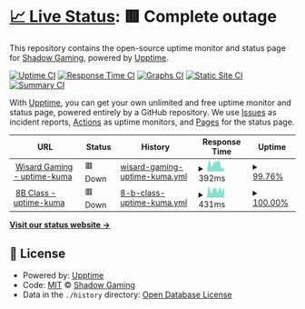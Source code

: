 # [📈 Live Status](https://ShadowGaming100.github.io/Uptime): <!--live status--> **🟥 Complete outage**

This repository contains the open-source uptime monitor and status page for [Shadow Gaming](https://ShadowGaming100.github.io/Uptime), powered by [Upptime](https://github.com/upptime/upptime).

[![Uptime CI](https://github.com/ShadowGaming100/Uptime/workflows/Uptime%20CI/badge.svg)](https://github.com/ShadowGaming100/Uptime/actions?query=workflow%3A%22Uptime+CI%22)
[![Response Time CI](https://github.com/ShadowGaming100/Uptime/workflows/Response%20Time%20CI/badge.svg)](https://github.com/ShadowGaming100/Uptime/actions?query=workflow%3A%22Response+Time+CI%22)
[![Graphs CI](https://github.com/ShadowGaming100/Uptime/workflows/Graphs%20CI/badge.svg)](https://github.com/ShadowGaming100/Uptime/actions?query=workflow%3A%22Graphs+CI%22)
[![Static Site CI](https://github.com/ShadowGaming100/Uptime/workflows/Static%20Site%20CI/badge.svg)](https://github.com/ShadowGaming100/Uptime/actions?query=workflow%3A%22Static+Site+CI%22)
[![Summary CI](https://github.com/ShadowGaming100/Uptime/workflows/Summary%20CI/badge.svg)](https://github.com/ShadowGaming100/Uptime/actions?query=workflow%3A%22Summary+CI%22)

With [Upptime](https://upptime.js.org), you can get your own unlimited and free uptime monitor and status page, powered entirely by a GitHub repository. We use [Issues](https://github.com/ShadowGaming100/Uptime/issues) as incident reports, [Actions](https://github.com/ShadowGaming100/Uptime/actions) as uptime monitors, and [Pages](https://ShadowGaming100.github.io/Uptime) for the status page.

<!--start: status pages-->
<!-- This summary is generated by Upptime (https://github.com/upptime/upptime) -->
<!-- Do not edit this manually, your changes will be overwritten -->
<!-- prettier-ignore -->
| URL | Status | History | Response Time | Uptime |
| --- | ------ | ------- | ------------- | ------ |
| <img alt="" src="https://icons.duckduckgo.com/ip3/uptime-kuma--8b-class1.repl.co.ico" height="13"> [Wisard Gaming - uptime-kuma](https://uptime-kuma--8b-class1.repl.co) | 🟥 Down | [wisard-gaming-uptime-kuma.yml](https://github.com/ShadowGaming100/Uptime/commits/HEAD/history/wisard-gaming-uptime-kuma.yml) | <details><summary><img alt="Response time graph" src="./graphs/wisard-gaming-uptime-kuma/response-time-week.png" height="20"> 392ms</summary><br><a href="https://ShadowGaming100.github.io/Uptime/history/wisard-gaming-uptime-kuma"><img alt="Response time 402" src="https://img.shields.io/endpoint?url=https%3A%2F%2Fraw.githubusercontent.com%2FShadowGaming100%2FUptime%2FHEAD%2Fapi%2Fwisard-gaming-uptime-kuma%2Fresponse-time.json"></a><br><a href="https://ShadowGaming100.github.io/Uptime/history/wisard-gaming-uptime-kuma"><img alt="24-hour response time 193" src="https://img.shields.io/endpoint?url=https%3A%2F%2Fraw.githubusercontent.com%2FShadowGaming100%2FUptime%2FHEAD%2Fapi%2Fwisard-gaming-uptime-kuma%2Fresponse-time-day.json"></a><br><a href="https://ShadowGaming100.github.io/Uptime/history/wisard-gaming-uptime-kuma"><img alt="7-day response time 392" src="https://img.shields.io/endpoint?url=https%3A%2F%2Fraw.githubusercontent.com%2FShadowGaming100%2FUptime%2FHEAD%2Fapi%2Fwisard-gaming-uptime-kuma%2Fresponse-time-week.json"></a><br><a href="https://ShadowGaming100.github.io/Uptime/history/wisard-gaming-uptime-kuma"><img alt="30-day response time 402" src="https://img.shields.io/endpoint?url=https%3A%2F%2Fraw.githubusercontent.com%2FShadowGaming100%2FUptime%2FHEAD%2Fapi%2Fwisard-gaming-uptime-kuma%2Fresponse-time-month.json"></a><br><a href="https://ShadowGaming100.github.io/Uptime/history/wisard-gaming-uptime-kuma"><img alt="1-year response time 402" src="https://img.shields.io/endpoint?url=https%3A%2F%2Fraw.githubusercontent.com%2FShadowGaming100%2FUptime%2FHEAD%2Fapi%2Fwisard-gaming-uptime-kuma%2Fresponse-time-year.json"></a></details> | <details><summary><a href="https://ShadowGaming100.github.io/Uptime/history/wisard-gaming-uptime-kuma">99.76%</a></summary><a href="https://ShadowGaming100.github.io/Uptime/history/wisard-gaming-uptime-kuma"><img alt="All-time uptime 99.84%" src="https://img.shields.io/endpoint?url=https%3A%2F%2Fraw.githubusercontent.com%2FShadowGaming100%2FUptime%2FHEAD%2Fapi%2Fwisard-gaming-uptime-kuma%2Fuptime.json"></a><br><a href="https://ShadowGaming100.github.io/Uptime/history/wisard-gaming-uptime-kuma"><img alt="24-hour uptime 98.32%" src="https://img.shields.io/endpoint?url=https%3A%2F%2Fraw.githubusercontent.com%2FShadowGaming100%2FUptime%2FHEAD%2Fapi%2Fwisard-gaming-uptime-kuma%2Fuptime-day.json"></a><br><a href="https://ShadowGaming100.github.io/Uptime/history/wisard-gaming-uptime-kuma"><img alt="7-day uptime 99.76%" src="https://img.shields.io/endpoint?url=https%3A%2F%2Fraw.githubusercontent.com%2FShadowGaming100%2FUptime%2FHEAD%2Fapi%2Fwisard-gaming-uptime-kuma%2Fuptime-week.json"></a><br><a href="https://ShadowGaming100.github.io/Uptime/history/wisard-gaming-uptime-kuma"><img alt="30-day uptime 99.84%" src="https://img.shields.io/endpoint?url=https%3A%2F%2Fraw.githubusercontent.com%2FShadowGaming100%2FUptime%2FHEAD%2Fapi%2Fwisard-gaming-uptime-kuma%2Fuptime-month.json"></a><br><a href="https://ShadowGaming100.github.io/Uptime/history/wisard-gaming-uptime-kuma"><img alt="1-year uptime 99.84%" src="https://img.shields.io/endpoint?url=https%3A%2F%2Fraw.githubusercontent.com%2FShadowGaming100%2FUptime%2FHEAD%2Fapi%2Fwisard-gaming-uptime-kuma%2Fuptime-year.json"></a></details>
| <img alt="" src="https://icons.duckduckgo.com/ip3/uptime-testing--wisard-1000.repl.co.ico" height="13"> [8B Class - uptime-kuma](https://uptime-testing--wisard-1000.repl.co) | 🟥 Down | [8-b-class-uptime-kuma.yml](https://github.com/ShadowGaming100/Uptime/commits/HEAD/history/8-b-class-uptime-kuma.yml) | <details><summary><img alt="Response time graph" src="./graphs/8-b-class-uptime-kuma/response-time-week.png" height="20"> 431ms</summary><br><a href="https://ShadowGaming100.github.io/Uptime/history/8-b-class-uptime-kuma"><img alt="Response time 428" src="https://img.shields.io/endpoint?url=https%3A%2F%2Fraw.githubusercontent.com%2FShadowGaming100%2FUptime%2FHEAD%2Fapi%2F8-b-class-uptime-kuma%2Fresponse-time.json"></a><br><a href="https://ShadowGaming100.github.io/Uptime/history/8-b-class-uptime-kuma"><img alt="24-hour response time 559" src="https://img.shields.io/endpoint?url=https%3A%2F%2Fraw.githubusercontent.com%2FShadowGaming100%2FUptime%2FHEAD%2Fapi%2F8-b-class-uptime-kuma%2Fresponse-time-day.json"></a><br><a href="https://ShadowGaming100.github.io/Uptime/history/8-b-class-uptime-kuma"><img alt="7-day response time 431" src="https://img.shields.io/endpoint?url=https%3A%2F%2Fraw.githubusercontent.com%2FShadowGaming100%2FUptime%2FHEAD%2Fapi%2F8-b-class-uptime-kuma%2Fresponse-time-week.json"></a><br><a href="https://ShadowGaming100.github.io/Uptime/history/8-b-class-uptime-kuma"><img alt="30-day response time 428" src="https://img.shields.io/endpoint?url=https%3A%2F%2Fraw.githubusercontent.com%2FShadowGaming100%2FUptime%2FHEAD%2Fapi%2F8-b-class-uptime-kuma%2Fresponse-time-month.json"></a><br><a href="https://ShadowGaming100.github.io/Uptime/history/8-b-class-uptime-kuma"><img alt="1-year response time 428" src="https://img.shields.io/endpoint?url=https%3A%2F%2Fraw.githubusercontent.com%2FShadowGaming100%2FUptime%2FHEAD%2Fapi%2F8-b-class-uptime-kuma%2Fresponse-time-year.json"></a></details> | <details><summary><a href="https://ShadowGaming100.github.io/Uptime/history/8-b-class-uptime-kuma">100.00%</a></summary><a href="https://ShadowGaming100.github.io/Uptime/history/8-b-class-uptime-kuma"><img alt="All-time uptime 100.00%" src="https://img.shields.io/endpoint?url=https%3A%2F%2Fraw.githubusercontent.com%2FShadowGaming100%2FUptime%2FHEAD%2Fapi%2F8-b-class-uptime-kuma%2Fuptime.json"></a><br><a href="https://ShadowGaming100.github.io/Uptime/history/8-b-class-uptime-kuma"><img alt="24-hour uptime 99.99%" src="https://img.shields.io/endpoint?url=https%3A%2F%2Fraw.githubusercontent.com%2FShadowGaming100%2FUptime%2FHEAD%2Fapi%2F8-b-class-uptime-kuma%2Fuptime-day.json"></a><br><a href="https://ShadowGaming100.github.io/Uptime/history/8-b-class-uptime-kuma"><img alt="7-day uptime 100.00%" src="https://img.shields.io/endpoint?url=https%3A%2F%2Fraw.githubusercontent.com%2FShadowGaming100%2FUptime%2FHEAD%2Fapi%2F8-b-class-uptime-kuma%2Fuptime-week.json"></a><br><a href="https://ShadowGaming100.github.io/Uptime/history/8-b-class-uptime-kuma"><img alt="30-day uptime 100.00%" src="https://img.shields.io/endpoint?url=https%3A%2F%2Fraw.githubusercontent.com%2FShadowGaming100%2FUptime%2FHEAD%2Fapi%2F8-b-class-uptime-kuma%2Fuptime-month.json"></a><br><a href="https://ShadowGaming100.github.io/Uptime/history/8-b-class-uptime-kuma"><img alt="1-year uptime 100.00%" src="https://img.shields.io/endpoint?url=https%3A%2F%2Fraw.githubusercontent.com%2FShadowGaming100%2FUptime%2FHEAD%2Fapi%2F8-b-class-uptime-kuma%2Fuptime-year.json"></a></details>

<!--end: status pages-->

[**Visit our status website →**](https://ShadowGaming100.github.io/Uptime)

## 📄 License

- Powered by: [Upptime](https://github.com/upptime/upptime)
- Code: [MIT](./LICENSE) © [Shadow Gaming](https://ShadowGaming100.github.io/Uptime)
- Data in the `./history` directory: [Open Database License](https://opendatacommons.org/licenses/odbl/1-0/)

